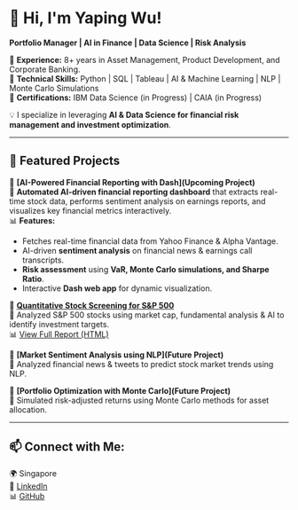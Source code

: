 # 👋 Hi, I'm Yaping Wu!  
**Portfolio Manager | AI in Finance | Data Science | Risk Analysis**  

🔹 **Experience:** 8+ years in Asset Management, Product Development, and Corporate Banking.  
🔹 **Technical Skills:** Python | SQL | Tableau | AI & Machine Learning | NLP | Monte Carlo Simulations  
🔹 **Certifications:** IBM Data Science (in Progress) | CAIA (in Progress) 

💡 I specialize in leveraging **AI & Data Science for financial risk management and investment optimization**.

---

## 🚀 Featured Projects  
🔹 **[AI-Powered Financial Reporting with Dash](Upcoming Project)**  
📌 **Automated AI-driven financial reporting dashboard** that extracts real-time stock data, performs sentiment analysis on earnings reports, and visualizes key financial metrics interactively.  
📊 **Features:**  
   - Fetches real-time financial data from Yahoo Finance & Alpha Vantage.  
   - AI-driven **sentiment analysis** on financial news & earnings call transcripts.  
   - **Risk assessment** using **VaR, Monte Carlo simulations, and Sharpe Ratio**.  
   - Interactive **Dash web app** for dynamic visualization.  

🔹 **[Quantitative Stock Screening for S&P 500](https://github.com/debbymerci/Quantitative-Stock-Screening-for-S-P-500)**  
📌 Analyzed S&P 500 stocks using market cap, fundamental analysis & AI to identify investment targets.  
📊 [View Full Report (HTML)](https://github.com/debbymerci/Quantitative-Stock-Screening-for-S-P-500/blob/main/Test_Stocks_US.html)  

🔹 **[Market Sentiment Analysis using NLP](Future Project)**  
📌 Analyzed financial news & tweets to predict stock market trends using NLP.  

🔹 **[Portfolio Optimization with Monte Carlo](Future Project)**  
📌 Simulated risk-adjusted returns using Monte Carlo methods for asset allocation.  

---

## 📫 Connect with Me:  
🌍 Singapore  
📩 [LinkedIn](https://www.linkedin.com/in/yapingwu)  
📊 [GitHub](https://github.com/debbymerci)  
